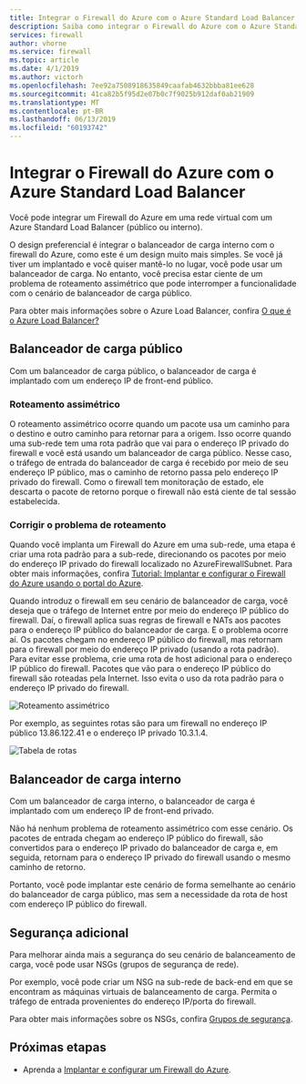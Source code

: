 ```yaml
---
title: Integrar o Firewall do Azure com o Azure Standard Load Balancer
description: Saiba como integrar o Firewall do Azure com o Azure Standard Load Balancer
services: firewall
author: vhorne
ms.service: firewall
ms.topic: article
ms.date: 4/1/2019
ms.author: victorh
ms.openlocfilehash: 7ee92a7508918635849caafab4632bbba81ee628
ms.sourcegitcommit: 41ca82b5f95d2e07b0c7f9025b912daf0ab21909
ms.translationtype: MT
ms.contentlocale: pt-BR
ms.lasthandoff: 06/13/2019
ms.locfileid: "60193742"
---
```

# <a name="integrate-azure-firewall-with-azure-standard-load-balancer"></a>Integrar o Firewall do Azure com o Azure Standard Load Balancer

Você pode integrar um Firewall do Azure em uma rede virtual com um Azure Standard Load Balancer (público ou interno). 

O design preferencial é integrar o balanceador de carga interno com o firewall do Azure, como este é um design muito mais simples. Se você já tiver um implantado e você quiser mantê-lo no lugar, você pode usar um balanceador de carga. No entanto, você precisa estar ciente de um problema de roteamento assimétrico que pode interromper a funcionalidade com o cenário de balanceador de carga público.

Para obter mais informações sobre o Azure Load Balancer, confira [O que é o Azure Load Balancer?](../load-balancer/load-balancer-overview.md)

## <a name="public-load-balancer"></a>Balanceador de carga público

Com um balanceador de carga público, o balanceador de carga é implantado com um endereço IP de front-end público.

### <a name="asymmetric-routing"></a>Roteamento assimétrico

O roteamento assimétrico ocorre quando um pacote usa um caminho para o destino e outro caminho para retornar para a origem. Isso ocorre quando uma sub-rede tem uma rota padrão que vai para o endereço IP privado do firewall e você está usando um balanceador de carga público. Nesse caso, o tráfego de entrada do balanceador de carga é recebido por meio de seu endereço IP público, mas o caminho de retorno passa pelo endereço IP privado do firewall. Como o firewall tem monitoração de estado, ele descarta o pacote de retorno porque o firewall não está ciente de tal sessão estabelecida.

### <a name="fix-the-routing-issue"></a>Corrigir o problema de roteamento

Quando você implanta um Firewall do Azure em uma sub-rede, uma etapa é criar uma rota padrão para a sub-rede, direcionando os pacotes por meio do endereço IP privado do firewall localizado no AzureFirewallSubnet. Para obter mais informações, confira [Tutorial: Implantar e configurar o Firewall do Azure usando o portal do Azure](tutorial-firewall-deploy-portal.md#create-a-default-route).

Quando introduz o firewall em seu cenário de balanceador de carga, você deseja que o tráfego de Internet entre por meio do endereço IP público do firewall. Daí, o firewall aplica suas regras de firewall e NATs aos pacotes para o endereço IP público do balanceador de carga. E o problema ocorre aí. Os pacotes chegam no endereço IP público do firewall, mas retornam para o firewall por meio do endereço IP privado (usando a rota padrão).
Para evitar esse problema, crie uma rota de host adicional para o endereço IP público do firewall. Pacotes que vão para o endereço IP público do firewall são roteadas pela Internet. Isso evita o uso da rota padrão para o endereço IP privado do firewall.

![Roteamento assimétrico](media/integrate-lb/Firewall-LB-asymmetric.png)

Por exemplo, as seguintes rotas são para um firewall no endereço IP público 13.86.122.41 e o endereço IP privado 10.3.1.4.

![Tabela de rotas](media/integrate-lb/route-table.png)

## <a name="internal-load-balancer"></a>Balanceador de carga interno

Com um balanceador de carga interno, o balanceador de carga é implantado com um endereço IP de front-end privado.

Não há nenhum problema de roteamento assimétrico com esse cenário. Os pacotes de entrada chegam ao endereço IP público do firewall, são convertidos para o endereço IP privado do balanceador de carga e, em seguida, retornam para o endereço IP privado do firewall usando o mesmo caminho de retorno.

Portanto, você pode implantar este cenário de forma semelhante ao cenário do balanceador de carga público, mas sem a necessidade da rota de host com endereço IP público do firewall.

## <a name="additional-security"></a>Segurança adicional

Para melhorar ainda mais a segurança do seu cenário de balanceamento de carga, você pode usar NSGs (grupos de segurança de rede).

Por exemplo, você pode criar um NSG na sub-rede de back-end em que se encontram as máquinas virtuais de balanceamento de carga. Permita o tráfego de entrada provenientes do endereço IP/porta do firewall.

Para obter mais informações sobre os NSGs, confira [Grupos de segurança](../virtual-network/security-overview.md).

## <a name="next-steps"></a>Próximas etapas

- Aprenda a [Implantar e configurar um Firewall do Azure](tutorial-firewall-deploy-portal.md).
